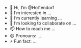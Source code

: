 - 👋 Hi, I’m @Hol1endorf
- 👀 I’m interested in ...
- 🌱 I’m currently learning ...
- 💞️ I’m looking to collaborate on ...
- 📫 How to reach me ...
- 😄 Pronouns: ...
- ⚡ Fun fact: ...

<!---
Hol1endorf/Hol1endorf is a ✨ special ✨ repository because its `README.md` (this file) appears on your GitHub profile.
You can click the Preview link to take a look at your changes.
--->
